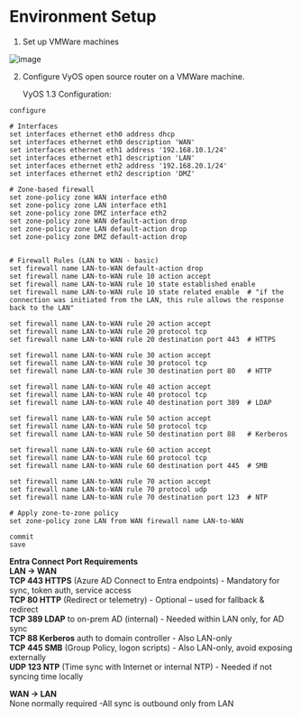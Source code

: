 # Environment Setup

1. Set up VMWare machines

![image](https://github.com/user-attachments/assets/8ba50fef-601a-42b3-8677-86377c002542)

2. Configure VyOS open source router on a VMWare machine.

   VyOS 1.3 Configuration:
```
configure

# Interfaces
set interfaces ethernet eth0 address dhcp
set interfaces ethernet eth0 description 'WAN'
set interfaces ethernet eth1 address '192.168.10.1/24'
set interfaces ethernet eth1 description 'LAN'
set interfaces ethernet eth2 address '192.168.20.1/24'
set interfaces ethernet eth2 description 'DMZ'

# Zone-based firewall
set zone-policy zone WAN interface eth0
set zone-policy zone LAN interface eth1
set zone-policy zone DMZ interface eth2
set zone-policy zone WAN default-action drop
set zone-policy zone LAN default-action drop
set zone-policy zone DMZ default-action drop


# Firewall Rules (LAN to WAN - basic)
set firewall name LAN-to-WAN default-action drop
set firewall name LAN-to-WAN rule 10 action accept
set firewall name LAN-to-WAN rule 10 state established enable
set firewall name LAN-to-WAN rule 10 state related enable  # "if the connection was initiated from the LAN, this rule allows the response back to the LAN"

set firewall name LAN-to-WAN rule 20 action accept
set firewall name LAN-to-WAN rule 20 protocol tcp
set firewall name LAN-to-WAN rule 20 destination port 443  # HTTPS

set firewall name LAN-to-WAN rule 30 action accept
set firewall name LAN-to-WAN rule 30 protocol tcp
set firewall name LAN-to-WAN rule 30 destination port 80   # HTTP

set firewall name LAN-to-WAN rule 40 action accept
set firewall name LAN-to-WAN rule 40 protocol tcp
set firewall name LAN-to-WAN rule 40 destination port 389  # LDAP

set firewall name LAN-to-WAN rule 50 action accept
set firewall name LAN-to-WAN rule 50 protocol tcp
set firewall name LAN-to-WAN rule 50 destination port 88   # Kerberos

set firewall name LAN-to-WAN rule 60 action accept
set firewall name LAN-to-WAN rule 60 protocol tcp
set firewall name LAN-to-WAN rule 60 destination port 445  # SMB

set firewall name LAN-to-WAN rule 70 action accept
set firewall name LAN-to-WAN rule 70 protocol udp
set firewall name LAN-to-WAN rule 70 destination port 123  # NTP

# Apply zone-to-zone policy
set zone-policy zone LAN from WAN firewall name LAN-to-WAN

commit
save
```

**Entra Connect Port Requirements**  
**LAN → WAN**  
**TCP	443	HTTPS** (Azure AD Connect to Entra endpoints)	- Mandatory for sync, token auth, service access  
**TCP	80	HTTP** (Redirect or telemetry)	- Optional – used for fallback & redirect  
**TCP	389	LDAP** to on-prem AD (internal)	- Needed within LAN only, for AD sync  
**TCP	88	Kerberos** auth to domain controller	- Also LAN-only  
**TCP	445	SMB** (Group Policy, logon scripts)	- Also LAN-only, avoid exposing externally  
**UDP	123	NTP** (Time sync with Internet or internal NTP)	- Needed if not syncing time locally  

**WAN → LAN**	
None normally required -All sync is outbound only from LAN  
